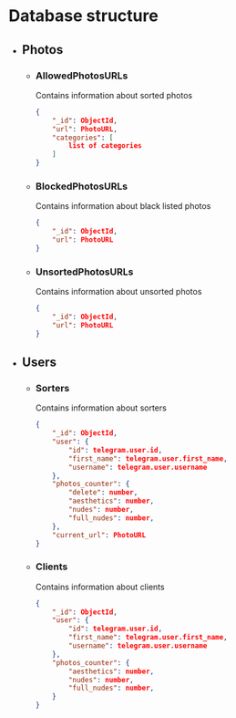 # Database structure

- ## Photos
    * ### AllowedPhotosURLs
        Contains information about sorted photos
        ```json
        {
            "_id": ObjectId,
            "url": PhotoURL,
            "categories": [
                list of categories
            ]
        } 
        ```
    * ### BlockedPhotosURLs
        Contains information about black listed photos
        ```json
        {
            "_id": ObjectId,
            "url": PhotoURL
        } 
        ```
    * ### UnsortedPhotosURLs
        Contains information about unsorted photos
        ```json
        {
            "_id": ObjectId,
            "url": PhotoURL
        } 
        ```

- ## Users
    * ### Sorters
        Contains information about sorters
        ```json
        {
            "_id": ObjectId,
            "user": {
                "id": telegram.user.id,
                "first_name": telegram.user.first_name,
                "username": telegram.user.username
            },
            "photos_counter": {
                "delete": number,
                "aesthetics": number,
                "nudes": number,
                "full_nudes": number,
            },
            "current_url": PhotoURL
        }
        ```
    * ### Clients 
        Contains information about clients
        ```json
        {
            "_id": ObjectId,
            "user": {
                "id": telegram.user.id,
                "first_name": telegram.user.first_name,
                "username": telegram.user.username
            },
            "photos_counter": {
                "aesthetics": number,
                "nudes": number,
                "full_nudes": number,
            }
        }
        ```